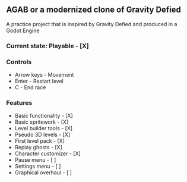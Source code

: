 ## AGAB or a modernized clone of Gravity Defied
A practice project that is inspired by Gravity Defied and produced in a Godot Engine

### Current state: Playable - [X]

### Controls
- Arrow keys 	- Movement
- Enter 		- Restart level
- C 			- End race

### Features
- Basic functionality - [X]
- Basic spritework - [X]
- Level builder tools - [X]
- Pseudo 3D levels - [X]
- First level pack - [X]
- Replay ghosts - [X]
- Character customizer - [X] 
- Pause menu - [ ]
- Settings menu - [ ]
- Graphical overhaul - [ ]
